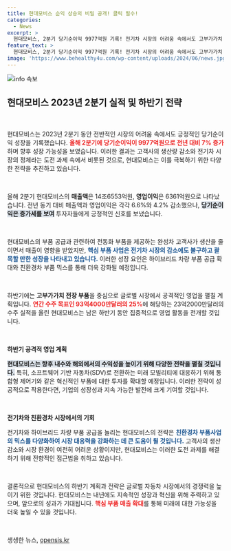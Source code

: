 ```yaml
---
title: 현대모비스 순익 상승의 비밀 공개! 클릭 필수!
categories:
  - News
excerpt: >
  현대모비스, 2분기 당기순이익 9977억원 기록! 전기차 시장의 어려움 속에서도 고부가가치 부품으로 하반기 공격적 영업 예고. 과연 목표 달성의 반전 드라마가 펼쳐질까?
feature_text: >
  현대모비스, 2분기 당기순이익 9977억원 기록! 전기차 시장의 어려움 속에서도 고부가가치 부품으로 하반기 공격적 영업 예고. 과연 목표 달성의 반전 드라마가 펼쳐질까?
image: 'https://www.behealthy4u.com/wp-content/uploads/2024/06/news.jpg'
---
```


<p><img src="https://www.behealthy4u.com/wp-content/uploads/2024/06/news.jpg" alt="info 속보" /></p>

<h2 data-ke-size="size26">현대모비스 2023년 2분기 실적 및 하반기 전략</h2>

<p data-ke-size="size16">&nbsp;</p>

<p>현대모비스는 2023년 2분기 동안 전반적인 시장의 어려움 속에서도 긍정적인 당기순이익 성장을 기록했습니다. <b><span style="color: #ee2323;">올해 2분기에 당기순이익이 9977억원으로 전년 대비 7% 증가</span></b>하며 향후 성장 가능성을 보였습니다. 이러한 결과는 고객사의 생산량 감소와 전기차 시장의 정체라는 도전 과제 속에서 비롯된 것으로, 현대모비스는 이를 극복하기 위한 다양한 전략을 추진하고 있습니다.</p>

<p data-ke-size="size16">&nbsp;</p>

<p>올해 2분기 현대모비스의 <b>매출액</b>은 14조6553억원, <b>영업이익</b>은 6361억원으로 나타났습니다. 전년 동기 대비 매출액과 영업이익은 각각 6.6%와 4.2% 감소했으나, <b><span style="background-color: #21538527;">당기순이익은 증가세를 보여</span></b> 투자자들에게 긍정적인 신호를 보냈습니다. </p>

<p data-ke-size="size16">&nbsp;</p>

<p>현대모비스의 부품 공급과 관련하여 전동화 부품을 제공하는 완성차 고객사가 생산을 줄이면서 매출이 영향을 받았지만, <b><span style="color: #1a5490;">핵심 부품 사업은 전기차 시장의 감소에도 불구하고 괄목할 만한 성장을 나타내고 있습니다.</span></b> 이러한 성장 요인은 하이브리드 차량 부품 공급 확대와 친환경차 부품 믹스를 통해 더욱 강화될 예정입니다.</p>

<p data-ke-size="size16">&nbsp;</p>

<p>하반기에는 <b>고부가가치 전장 부품</b>을 중심으로 글로벌 시장에서 공격적인 영업을 펼칠 계획입니다. <b><span style="color: #ee2323;">연간 수주 목표인 93억4000만달러의 25%</span></b>에 해당하는 23억2000만달러의 수주 실적을 올린 현대모비스는 남은 하반기 동안 집중적으로 영업 활동을 전개할 것입니다. </p>

<p data-ke-size="size16">&nbsp;</p>

<p><strong>하반기 공격적 영업 계획</strong>  </p>

<p><b><span style="background-color: #21538527;">현대모비스는 향후 내수와 해외에서의 수익성을 높이기 위해 다양한 전략을 펼칠 것입니다.</span></b> 특히, 소프트웨어 기반 자동차(SDV)로 전환하는 미래 모빌리티에 대응하기 위해 통합형 제어기와 같은 혁신적인 부품에 대한 투자를 확대할 예정입니다. 이러한 전략이 성공적으로 작용한다면, 기업의 성장성과 지속 가능한 발전에 크게 기여할 것입니다.</p>

<p data-ke-size="size16">&nbsp;</p>

<p><strong>전기차와 친환경차 시장에서의 기회</strong>  </p>

<p>전기차와 하이브리드 차량 부품 공급을 늘리는 현대모비스의 전략은 <b><span style="color: #1a5490;">친환경차 부품사업의 믹스를 다양화하여 시장 대응력을 강화하는 데 큰 도움이 될 것입니다.</span></b>  고객사의 생산 감소와 시장 환경이 여전히 어려운 상황이지만, 현대모비스는 이러한 도전 과제를 해결하기 위해 전향적인 접근법을 취하고 있습니다. </p>

<p data-ke-size="size16">&nbsp;</p>

<p>결론적으로 현대모비스의 하반기 계획과 전략은 글로벌 자동차 시장에서의 경쟁력을 높이기 위한 것입니다. 현대모비스는 내년에도 지속적인 성장과 혁신을 위해 주력하고 있으며, 앞으로의 성과가 기대됩니다. <b><span style="color: #ee2323;">핵심 부품 매출 확대</span></b>를 통해 미래에 대한 가능성을 더욱 높일 수 있을 것입니다.</p>

<p data-ke-size="size16">&nbsp;</p>
생생한 뉴스, <a href="https://opensis.kr" rel="dofollow">opensis.kr</a>



